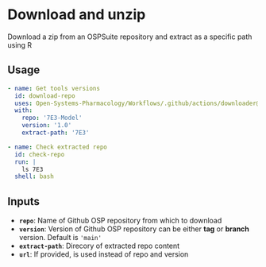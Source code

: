 # Download and unzip

Download a zip from an OSPSuite repository and extract as a specific path using R

## Usage

```yml
- name: Get tools versions
  id: download-repo
  uses: Open-Systems-Pharmacology/Workflows/.github/actions/downloader@main
  with:
    repo: '7E3-Model'
    version: '1.0'
    extract-path: '7E3'

- name: Check extracted repo
  id: check-repo
  run: |
    ls 7E3
  shell: bash
```

## Inputs

- __`repo`__: Name of Github OSP repository from which to download
- __`version`__: Version of Github OSP repository can be either __tag__ or __branch__ version. Default is `'main'`
- __`extract-path`__: Direcory of extracted repo content
- __`url`__: If provided, is used instead of repo and version
